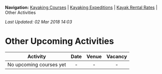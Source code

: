 **Navigation:** [Kayaking Courses](index) &#124; [Kayaking Expeditions](expedition) &#124; [Kayak Rental Rates](rental) &#124; Other Activities

_Last Updated: 02 Mar 2018 14:03_
# Other Upcoming Activities

Activity | Date | Venue | Vacancy
:---:|:---:|:---:|:---:
No upcoming courses yet|-|-|-

